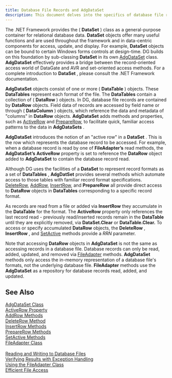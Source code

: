 ```yaml
---
title: Database File Records and AdgDataSet
description: This document delves into the specifics of database file records and the AdgDataSet, detailing their structure, usage, and how they interact within database management systems.
---
```


The .NET Framework provides the ( **DataSet** ) class as a general-purpose container for relational database data. **DataSet** objects offer many useful functions and are used throughout the framework and in data-centric components for access, update, and display. For example, **DataSet** objects can be bound to certain Windows forms controls at design-time. DG builds on this foundation by sub-classing **DataSet** in its own [ AdgDataSet](adg-dataset-class.html) class. **AdgDataSet** effectively provides a bridge between the record-oriented access world of DataGate and AVR and set-oriented access methods. For a complete introduction to **DataSet** , please consult the .NET Framework documentation.

**AdgDataSet** objects consist of one or more ( **DataTable** ) objects. These **DataTables** represent each format of the file. The **DataTables** contain a collection of ( **DataRow** ) objects. In DG, database file records are contained by **DataRow** objects. Field data of records are accessed by field name or through ( **DataColumn** ) objects, which reference the data and metadata of "columns" in **DataRow** objects. **AdgDataSet** adds methods and properties, such as [ ActiveRow](adg-dataset-class-active-row-property.html) and [PrepareRow](adg-dataset-class-prepare-row-method-main.html), to facilitate quick, familiar access patterns to the data in **AdgDataSets** .

**AdgDataSet** introduces the notion of an "active row" in a **DataSet** . This is the row which represents the database record to be accessed. For example, when a database record is read by one of **FileAdapter’s** read methods, the **AdgDataSet’s** **ActiveRow** property is set to reference the **DataRow** object added to **AdgDataSet** to contain the database record read.

Although DG uses the facilities of a **DataSet** to represent record formats as a set of **DataTables** , **AdgDatSet** provides several methods which automate access to those tables with familiar record format specifications. [ DeleteRow](adg-dataset-class-delete-row-method.html), [AddRow](adg-dataset-class-add-row-methods.html), [ InsertRow](adg-dataset-class-insert-row-methods.html), and **PrepareRow** all provide direct access to **DataRow** objects in **DataTables** corresponding to a specific record format. 

As records are read from a file or added via **InsertRow** they accumulate in the **DataTable** for the format. The **ActiveRow** property only references the last record read - previously read/inserted records remain in the **DataTable** until they are explicitly removed, via **DataSet.Clear** or **DataTable.Clear.** To access or specify accumulated **DataRow** objects, the **DeleteRow** , **InsertRow** , and [SetActive](adg-dataset-class-set-active-methods.html) methods provide a *RRN* parameter. 

Note that accessing **DataRow** objects in **AdgDataSet** is not the same as accessing records in a database file. Database records can only be read, added, updated, and removed via [ FileAdapter](file-adapter-class.html) methods. **AdgDataSet** methods only access the in-memory representation of a database file's formats, not the underlying database file. **FileAdapter** methods use the **AdgDataSet** as a repository for database records read, added, and updated.
## See Also


[AdgDataSet Class](adg-dataset-class.html)
      <br />
[ActiveRow Property](adg-dataset-class-active-row-property.html)
      <br />
[AddRow Methods](adg-dataset-class-add-row-methods.html)
      <br />
[DeleteRow Method](adg-dataset-class-delete-row-method.html)
      <br />
[InsertRow Methods](adg-dataset-class-insert-row-methods.html)
      <br />
[PrepareRow Methods](adg-dataset-class-prepare-row-method-main.html)
      <br />
[SetActive Methods](adg-dataset-class-set-active-methods.html)
      <br />
[FileAdapter Class](file-adapter-class.html)
      <br />
      <br />
      [Reading and Writing to Database 
					Files](readingand-writingto-database-files.html)
      <br />
      [Verifying Results with 
					Exception Handling](verifying-resultswith-exception-handling.html)
      <br />
[Using the FileAdapter Class](usingthe-file-adapter-class.html)
      <br />
[Efficient File Access](efficient-file-access.html)

